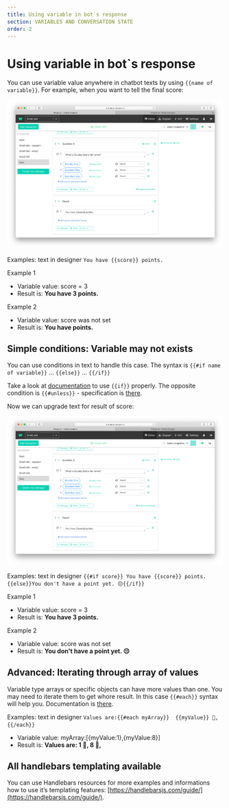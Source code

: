 ```yaml
---
title: Using variable in bot`s response
section: VARIABLES AND CONVERSATION STATE
order: 2
---
```


# Using variable in bot`s response

You can use variable value anywhere in chatbot texts by using `{{name of variable}}`. For example, when you want to tell the final score:

![score](./image_1.png)

Examples: text in designer `You have {{score}} points.`

Example 1
- Variable value: score = 3
- Result is: **You have 3 points.**

Example 2
- Variable value: score was not set
- Result is: **You have points.**

## Simple conditions: Variable may not exists

You can use conditions in text to handle this case. The syntax is 
`{{#if name of variable}}` … `{{else}}` ... `{{/if}}`

Take a look at [documentation](https://handlebarsjs.com/guide/builtin-helpers.html#if) to use `{{if}}` properly. The opposite condition is `{{#unless}}` - specification is [there](https://handlebarsjs.com/guide/builtin-helpers.html#unless).

Now we can upgrade text for result of score:

![upgraded score](./image_1.png)

Examples: text in designer `{{#if score}} You have {{score}} points.{{else}}You don't have a point yet. 😔{{/if}}`

Example 1
- Variable value: score = 3
- Result is: **You have 3 points.**

Example 2
- Variable value: score was not set
- Result is: **You don't have a point yet. 😔**

## Advanced: Iterating through array of values
Variable type arrays or specific objects can have more values than one. You may need to iterate them to get whore result. In this case `{{#each}}` syntax will help you. Documentation is [there](https://handlebarsjs.com/guide/builtin-helpers.html#each).

Examples: text in designer `Values are:{{#each myArray}}  {{myValue}} 🙂,{{/each}}`

- Variable value: myArray:[{myValue:1},{myValue:8}]
- Result is: **Values are: 1 🙂, 8 🙂,**

## All handlebars templating available

You can use Handlebars resources for more examples and informations how to use it’s templating features: [https://handlebarsjs.com/guide/](https://handlebarsjs.com/guide/). 
